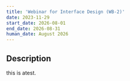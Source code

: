 ```yaml
---
title: 'Webinar for Interface Design (WB-2)'
date: 2023-11-29
start_date: 2026-08-01
end_date: 2026-08-31
human_date: August 2026
---
```


## Description

this is atest.
